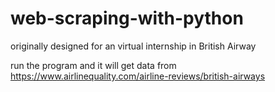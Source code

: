 # web-scraping-with-python
originally designed for an virtual internship in British Airway

run the program and it will get data from https://www.airlinequality.com/airline-reviews/british-airways

